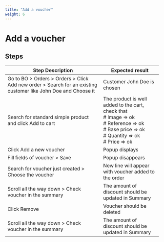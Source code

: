 ```yaml
---
title: "Add a voucher"
weight: 6
---
```


# Add a voucher
## Steps
| Step Description | Expected result |
| ----- | ----- |
| Go to BO > Orders > Orders > Click Add new order > Search for an existing customer like John Doe and Choose it | Customer John Doe is chosen |
| Search for standard simple product and click Add to cart | The product is well added to the cart, check that<br> # Image => ok<br> # Reference => ok<br> # Base price => ok<br> # Quantity => ok<br> # Price => ok |
| Click Add a new voucher | Popup displays |
| Fill fields of voucher > Save | Popup disappears |
| Search for voucher just created > Choose the voucher | New line will appear with voucher added to the order |
| Scroll all the way down > Check voucher in the summary | The amount of discount should be updated in Summary |
| Click Remove | Voucher should be deleted |
| Scroll all the way down > Check voucher in the summary | The amount of discount should be updated in Summary |

